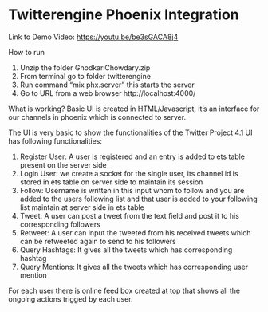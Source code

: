 # Twitterengine Phoenix Integration

Link to Demo Video: https://youtu.be/be3sGACA8j4

How to run
1. Unzip the folder GhodkariChowdary.zip
2. From terminal go to folder twitterengine
3. Run command “mix phx.server” this starts the server
4. Go to URL from a web browser http://localhost:4000/

What is working?
Basic UI is created in HTML/Javascript, it’s an interface for our channels in phoenix which is connected to server. 

The UI is very basic to show the functionalities of the Twitter Project 4.1
UI has following functionalities:
1.	Register User: A user is registered and an entry is added to ets table present on the server side
2.	Login User: we create a socket for the single user, its channel id is stored in ets table on server side to maintain its session
3.	Follow: Username is written in this input whom to follow and you are added to the users following list and that user is added to your following list maintain at server side in ets table
4.	Tweet: A user can post a tweet from the text field and post it to his corresponding followers
5.	Retweet: A user can input the tweeted from his received tweets which can be retweeted again to send to his followers 
6.	Query Hashtags: It gives all the tweets which has corresponding hashtag
7.	Query Mentions: It gives all the tweets which has corresponding user mention

For each user there is online feed box created at top that shows all the ongoing actions trigged by each user.